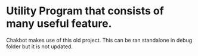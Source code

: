 # Utility Program that consists of many useful feature.
Chakbot makes use of this old project. This can be ran standalone in debug folder but it is not updated.
